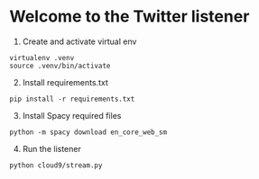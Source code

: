 # Welcome to the Twitter listener

1. Create and activate virtual env

```
virtualenv .venv
source .venv/bin/activate
```

2. Install requirements.txt 

```
pip install -r requirements.txt
```

3. Install Spacy required files

```
python -m spacy download en_core_web_sm
```

4. Run the listener

```
python cloud9/stream.py
```
